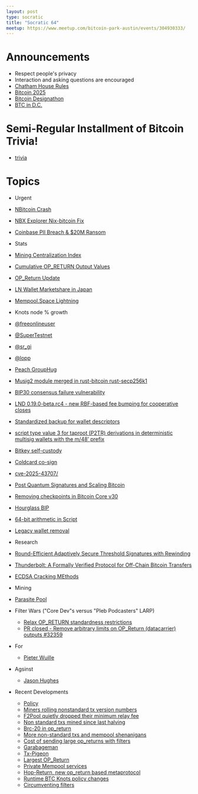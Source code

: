 ```yaml
---
layout: post
type: socratic
title: "Socratic 64"
meetup: https://www.meetup.com/bitcoin-park-austin/events/304930333/
---
```


# Announcements

- Respect people's privacy
- Interaction and asking questions are encouraged
- [Chatham House Rules](https://www.chathamhouse.org/about-us/chatham-house-rule)
- [Bitcoin 2025](https://b.tc/conference/2025)
- [Bitcoin Designathon](https://event.bitcoin.design/)
- [BTC in D.C.](https://btcindc.com/)


# Semi-Regular Installment of Bitcoin Trivia!

- [trivia](https://x.com/base58btc/status/)

# Topics

- Urgent
- [NBitcoin Crash](https://x.com/orangesurfbtc/status/1922805111522206100)
- [NBX Explorer Nix-bitcoin Fix](https://x.com/afilini/status/1922972344579997760)
- [Coinbase PII Breach & $20M Ransom](https://x.com/cointelegraph/status/1922977880314654962)



- Stats
- [Mining Centralization Index](https://mainnet.observer/charts/mining-pools-centralization-index-with-proxy-pools/)
- [Cumulative OP_RETURN Output Values](https://mainnet.observer/charts/output-opreturn-amount/)
- [OP_Return Update](https://x.com/jimmysong/status/1922319485941530961)
- [LN Wallet Marketshare in Japan](https://x.com/DiamondHandsLN/status/1922642890271916443/photo/1)
- [Mempool.Space Lightning](https://mempool.space/lightning)
- Knots node % growth
- [@freeonlineuser](https://x.com/freeonlineuser/status/1922070187865493599)
- [@SuperTestnet](https://x.com/supertestnet/status/1920352131791396930)
- [@sr_gi](https://x.com/sr_gi/status/1920991638215709143)
- [@lopp](https://x.com/lopp/status/1921236512210899178)



- [Peach GroupHug](https://x.com/peachbitcoin/status/1921147023262146785)
- [Musig2 module merged in rust-bitcoin rust-secp256k1](https://github.com/rust-bitcoin/rust-secp256k1/pull/716)
- [BIP30 consensus failure vulnerability](https://groups.google.com/g/bitcoindev/c/aqHRfa0UWFo)
- [LND 0.19.0-beta.rc4 - new RBF-based fee bumping for cooperative closes](https://github.com/lightningnetwork/lnd/releases/tag/v0.19.0-beta.rc4)
- [Standardized backup for wallet descriptors](https://delvingbitcoin.org/t/a-simple-backup-scheme-for-wallet-accounts/1607)
- [script type value 3 for taproot (P2TR) derivations in deterministic multisig wallets with the m/48’ prefix](https://github.com/bitcoin/bips/pull/1835)
- [Bitkey self-custody](https://bitkey.build/building-better-bitcoin-self-custody/)
- [Coldcard co-sign](https://coldcard.com/docs/upgrade/)
- [cve-2025-43707/](https://antoinep.com/posts/cve-2025-43707/)
- [Post Quantum Signatures and Scaling Bitcoin](https://groups.google.com/g/bitcoindev/c/wKizvPUfO7w/m/hG9cwpOABQAJ)
- [Removing checkpoints in Bitcoin Core v30](https://groups.google.com/g/bitcoindev/c/qyId8Yto45M)
- [Hourglass BIP](https://github.com/cryptoquick/bips/blob/hourglass/bip-hourglass.mediawiki)
- [64-bit arithmetic in Script](https://groups.google.com/g/bitcoindev/c/j1zEky-3QEE)
- [Legacy wallet removal](https://github.com/bitcoin/bitcoin/pull/28710)

- Research
- [Round-Efficient Adaptively Secure Threshold Signatures with Rewinding](https://eprint.iacr.org/2025/638.pdf)
- [Thunderbolt: A Formally Verified Protocol for Off-Chain Bitcoin Transfers](https://eprint.iacr.org/2025/709.pdf)
- [ECDSA Cracking MEthods](https://eprint.iacr.org/2025/654.pdf)

- Mining
- [Parasite Pool](https://x.com/kram_btc/status/1921278516110459270)



- Filter Wars ("Core Dev"s versus "Pleb Podcasters" LARP)
  - [Relax OP_RETURN standardness restrictions](https://groups.google.com/g/bitcoindev/c/d6ZO7gXGYbQ)
  - [PR closed - Remove arbitrary limits on OP_Return (datacarrier) outputs #32359](https://github.com/bitcoin/bitcoin/pull/32359)
- For
  - [Pieter Wuille](https://mailing-list.bitcoindevs.xyz/bitcoindev/QMywWcEgJgWmiQzASR17Dt42oLGgG-t3bkf0vzGemDVNVnvVaD64eM34nOQHlBLv8nDmeBEyTXvBUkM2hZEfjwMTrzzoLl1_62MYPz8ZThs=@wuille.net/)
- Agsinst
  - [Jason Hughes](https://mailing-list.bitcoindevs.xyz/bitcoindev/f4f6831a-d6b8-4f32-8a4e-c0669cc0a7b8n@googlegroups.com/)
- Recent Developments
  - [Policy](https://antoinep.com/posts/relay_policy_drama/)
  - [Miners rolling nonstandard tx version numbers](https://x.com/orangesurfbtc/status/1922805111522206100)
  - [F2Pool quietly dropped their minimum relay fee](https://x.com/mononautical/status/1919090261654638954)
  - [Non standard txs mined since last halving](https://x.com/mononautical/status/1918736597899428223)
  - [Brc-20 in op_return]( https://x.com/mononautical/status/1919758548310823213)
  - [More non-standard txs and mempool shenanigans](https://x.com/mononautical/status/1920284764092670229)
  - [Cost of sending large op_returns with filters]( https://x.com/jimmysong/status/1922112890980729156)
  - [Garabageman](https://x.com/cguida6/status/1922845679677845532)
  - [Tx-Pigeon](https://x.com/stutxo/status/1923023753040015687)
  - [Largest OP_Return](https://x.com/lifofifo/status/1922695983512588482)
  - [Private Mempool services](https://docs.rebarlabs.io/shield/faq)
  - [Hop-Return, new op_return based metaprotocol](https://gist.github.com/mononaut/3d08be8a5c00a5e6c9a5641daf6b1338)
  - [Runtime BTC Knots policy changes](https://devpost.com/software/runtime-btc-knots-policy-changes)
  - [Circumventing filters](https://x.com/ottosch_/status/1922767643771126018)
